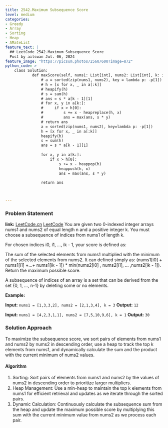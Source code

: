 ```yaml
---
title: 2542.Maximum Subsequence Score
level: medium
categories:
- Greedy
- Array
- Sorting
- Heap
- AMateList
feature_text: |
  ## LeetCode 2542.Maximum Subsequence Score
  Post by ailswan Jul. 06, 2024
feature_image: "https://picsum.photos/2560/600?image=872"
python_code: >
    class Solution:
            def maxScore(self, nums1: List[int], nums2: List[int], k: int) -> int:
                # a = sorted(zip(nums1, nums2), key = lambda p: -p[1])
                # h = [x for x, _ in a[:k]]
                # heapify(h)
                # s = sum(h)
                # ans = s * a[k - 1][1]
                # for x, y in a[k:]:
                #     if x > h[0]:
                #         s += x - heapreplace(h, x)
                #         ans = max(ans, s * y)
                # return ans
                a = sorted(zip(nums1, nums2), key=lambda p: -p[1])
                h = [x for x, _ in a[:k]]
                heapify(h)
                s = sum(h)
                ans = s * a[k - 1][1]
                
                for x, y in a[k:]:
                    if x > h[0]:
                        s += x - heappop(h)
                        heappush(h, x)
                        ans = max(ans, s * y)
                
                return ans



---
```


### Problem Statement
**link:**
[LeetCode.cn](https://leetcode.cn/problems/maximum-subsequence-score/)
[LeetCode](https://leetcode.com/maximum-subsequence-score/)
You are given two 0-indexed integer arrays nums1 and nums2 of equal length n and a positive integer k. You must choose a subsequence of indices from nums1 of length k.

For chosen indices i0, i1, ..., ik - 1, your score is defined as:

The sum of the selected elements from nums1 multiplied with the minimum of the selected elements from nums2.
It can defined simply as: (nums1[i0] + nums1[i1] +...+ nums1[ik - 1]) * min(nums2[i0] , nums2[i1], ... ,nums2[ik - 1]).
Return the maximum possible score.

A subsequence of indices of an array is a set that can be derived from the set {0, 1, ..., n-1} by deleting some or no elements.

**Example:**

**Input:** `nums1 = [1,3,3,2], nums2 = [2,1,3,4], k = 3`
**Output:** `12`

**Input:** `nums1 = [4,2,3,1,1], nums2 = [7,5,10,9,6], k = 1`
**Output:** `30`
 
### Solution Approach
To maximize the subsequence score, we sort pairs of elements from nums1 and nums2 by nums2 in descending order, use a heap to track the top k elements from nums1, and dynamically calculate the sum and the product with the current minimum of nums2 values.

#### Algorithm
1. Sorting: Sort pairs of elements from nums1 and nums2 by the values of nums2 in descending order to prioritize larger multipliers.
2. Heap Management: Use a min-heap to maintain the top k elements from nums1 for efficient retrieval and updates as we iterate through the sorted pairs.
3. Dynamic Calculation: Continuously calculate the subsequence sum from the heap and update the maximum possible score by multiplying this sum with the current minimum value from nums2 as we process each pair.